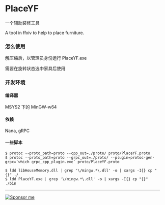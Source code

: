 # PlaceYF
一个辅助装修工具

A tool in ffxiv to help to place furniture.

### 怎么使用
解压缩后，以管理员身份运行 PlaceYF.exe

需要在旋转状态选中家具后使用

### 开发环境
#### 编译器
MSYS2 下的 MinGW-w64
#### 依赖
Nana, gRPC
#### 一些脚本
```shell
$ protoc --proto_path=proto --cpp_out=./proto/ proto/PlaceYF.proto
$ protoc --proto_path=proto --grpc_out=./proto/ --plugin=protoc-gen-grpc=`which grpc_cpp_plugin.exe` proto/PlaceYF.proto

$ ldd libHouseMemory.dll | grep '\/mingw.*\.dll' -o | xargs -I{} cp "{}" ./
$ ldd PlaceYF.exe | grep '\/mingw.*\.dll' -o | xargs -I{} cp "{}" ./bin
```


***



[![Sponsor me](https://img.shields.io/badge/Sponsor%20me!-success?logo=wechat&logoColor=white&style=flat-square)](https://pay.mangoforest.xyz/)

